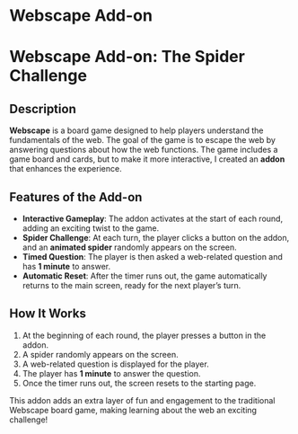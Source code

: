 # Webscape Add-on

# Webscape Add-on: The Spider Challenge

## Description
**Webscape** is a board game designed to help players understand the fundamentals of the web. The goal of the game is to escape the web by answering questions about how the web functions. The game includes a game board and cards, but to make it more interactive, I created an **addon** that enhances the experience.

## Features of the Add-on
- **Interactive Gameplay**: The addon activates at the start of each round, adding an exciting twist to the game.
- **Spider Challenge**: At each turn, the player clicks a button on the addon, and an **animated spider** randomly appears on the screen.
- **Timed Question**: The player is then asked a web-related question and has **1 minute** to answer. 
- **Automatic Reset**: After the timer runs out, the game automatically returns to the main screen, ready for the next player’s turn.

## How It Works
1. At the beginning of each round, the player presses a button in the addon.
2. A spider randomly appears on the screen.
3. A web-related question is displayed for the player.
4. The player has **1 minute** to answer the question.
5. Once the timer runs out, the screen resets to the starting page.

This addon adds an extra layer of fun and engagement to the traditional Webscape board game, making learning about the web an exciting challenge!

